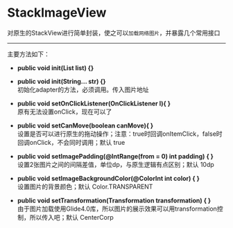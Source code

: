 # StackImageView
对原生的StackView进行简单封装，使之可以`加载网络图片`，并暴露几个常用接口
***
主要方法如下：
 * **public void init(List<String> list) {}**
 * **public void init(String... str) {}**
<br>初始化adapter的方法，必须调用。传入图片地址
 
 * **public void setOnClickListener(OnClickListener l){ }**
 <br>原有无法设置onClick，现在可以了

 *  **public void setCanMove(boolean canMove){ }**
 <br>设置是否可以进行原生的拖动操作；注意：true时回调onItemClick，false时回调onClick，不会同时调用；默认 true
 
 * **public void setImagePadding(@IntRange(from = 0) int padding) { }**
 <br>设置2张图片之间的间隔差值，单位dp，与原生逻辑有点区别；默认 10dp
 
 * **public void setImageBackgroundColor(@ColorInt int color) { }**
 <br>设置图片的背景颜色；默认 Color.TRANSPARENT
 
 * **public void setTransformation(Transformation<Bitmap> transformation) { }**
 <br>由于图片加载使用Glide4.0库，所以图片的展示效果可以用transformation控制，所以传入吧；默认 CenterCorp
 
 
 

